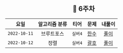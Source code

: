 <div align="center">
  
  ## 📅 6주차

| 요일 | 알고리즘 분류 | 티어  | 문제| 내풀이 |
| :---: | :---: | :---: | :---: | :---:|
|`2022-10-11`| 브루트포스 | `실버4` | [한수](https://www.acmicpc.net/problem/1065) | [풀이](https://github.com/jangwon3828/Algorithm_Competition-Study/blob/woohyeon/6%EC%A3%BC%EC%B0%A8/6%EC%A3%BC%EC%B0%A8_%EC%9A%B0%ED%98%84/%ED%95%9C%EC%88%98.java) |
|`2022-10-12`| 정렬 | `실버4` | [괄호](https://www.acmicpc.net/problem/9012) | [풀이](https://github.com/jangwon3828/Algorithm_Competition-Study/blob/woohyeon/6%EC%A3%BC%EC%B0%A8/6%EC%A3%BC%EC%B0%A8_%EC%9A%B0%ED%98%84/%EA%B4%84%ED%98%B8.java) |
</div>
